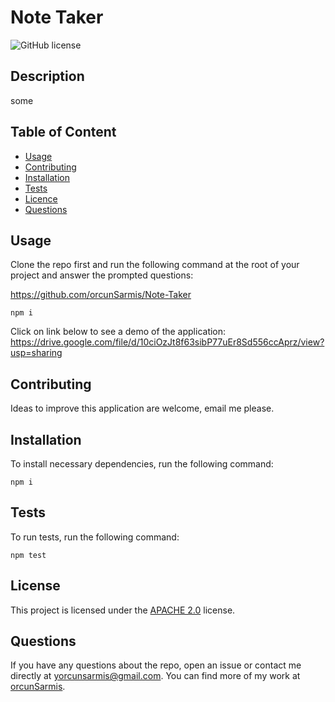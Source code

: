   # **Note Taker**

  ![GitHub license](https://img.shields.io/badge/license-APACHE2.0-blue.svg)
  
  ## Description 
  
  some

  ## Table of Content

  * [Usage](#usage)
  * [Contributing](#contributing)
  * [Installation](#installation)
  * [Tests](#tests)
  * [Licence](#license)
  * [Questions](#questions)

  ## Usage

  Clone the repo first and run the following command at the root of your project and answer the prompted questions:

  https://github.com/orcunSarmis/Note-Taker

  ```
  npm i
  ```
  
  Click on link below to see a demo of the application:
  https://drive.google.com/file/d/10ciOzJt8f63sibP77uEr8Sd556ccAprz/view?usp=sharing

  ## Contributing

  Ideas to improve this application are welcome, email me please.

  ## Installation

  To install necessary dependencies, run the following command:
  ```
  npm i
  ```
  ## Tests

  To run tests, run the following command:
  ```
  npm test
  ```
  ## License

   This project is licensed under the [APACHE 2.0](https://www.apache.org/licenses/LICENSE-2.0) license. 

  ## Questions

  If you have any questions about the repo, open an issue or contact me directly at yorcunsarmis@gmail.com. You can find more of my work at [orcunSarmis](https://github.com/orcunSarmis/).
